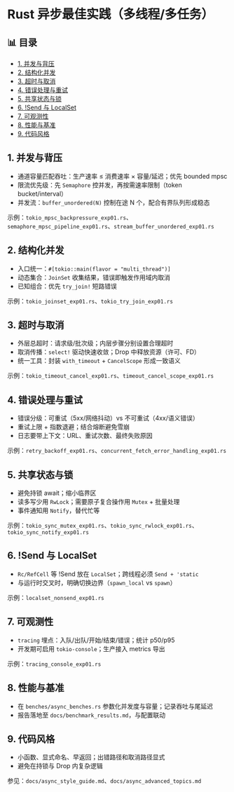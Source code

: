 ﻿# Rust 异步最佳实践（多线程/多任务）


## 📊 目录

- [1. 并发与背压](#1-并发与背压)
- [2. 结构化并发](#2-结构化并发)
- [3. 超时与取消](#3-超时与取消)
- [4. 错误处理与重试](#4-错误处理与重试)
- [5. 共享状态与锁](#5-共享状态与锁)
- [6. !Send 与 LocalSet](#6-send-与-localset)
- [7. 可观测性](#7-可观测性)
- [8. 性能与基准](#8-性能与基准)
- [9. 代码风格](#9-代码风格)


## 1. 并发与背压

- 通道容量匹配吞吐：生产速率 ≤ 消费速率 × 容量/延迟；优先 bounded mpsc
- 限流优先级：先 `Semaphore` 控并发，再按需速率限制（token bucket/interval）
- 并发流：`buffer_unordered(N)` 控制在途 N 个，配合有界队列形成稳态

示例：`tokio_mpsc_backpressure_exp01.rs`、`semaphore_mpsc_pipeline_exp01.rs`、`stream_buffer_unordered_exp01.rs`

## 2. 结构化并发

- 入口统一：`#[tokio::main(flavor = "multi_thread")]`
- 动态集合：`JoinSet` 收集结果，错误即触发作用域内取消
- 已知组合：优先 `try_join!` 短路错误

示例：`tokio_joinset_exp01.rs`、`tokio_try_join_exp01.rs`

## 3. 超时与取消

- 外层总超时：请求级/批次级；内层步骤分别设置合理超时
- 取消传播：`select!` 驱动快速收敛；Drop 中释放资源（许可、FD）
- 统一工具：封装 `with_timeout` + `CancelScope` 形成一致语义

示例：`tokio_timeout_cancel_exp01.rs`、`timeout_cancel_scope_exp01.rs`

## 4. 错误处理与重试

- 错误分级：可重试（5xx/网络抖动）vs 不可重试（4xx/语义错误）
- 重试上限 + 指数退避；结合熔断避免雪崩
- 日志要带上下文：URL、重试次数、最终失败原因

示例：`retry_backoff_exp01.rs`、`concurrent_fetch_error_handling_exp01.rs`

## 5. 共享状态与锁

- 避免持锁 await；缩小临界区
- 读多写少用 `RwLock`；需要原子复合操作用 `Mutex` + 批量处理
- 事件通知用 `Notify`，替代忙等

示例：`tokio_sync_mutex_exp01.rs`、`tokio_sync_rwlock_exp01.rs`、`tokio_sync_notify_exp01.rs`

## 6. !Send 与 LocalSet

- `Rc/RefCell` 等 !Send 放在 `LocalSet`；跨线程必须 `Send + 'static`
- 与运行时交叉时，明确切换边界（`spawn_local` vs `spawn`）

示例：`localset_nonsend_exp01.rs`

## 7. 可观测性

- `tracing` 埋点：入队/出队/开始/结束/错误；统计 p50/p95
- 开发期可启用 `tokio-console`；生产接入 metrics 导出

示例：`tracing_console_exp01.rs`

## 8. 性能与基准

- 在 `benches/async_benches.rs` 参数化并发度与容量；记录吞吐与尾延迟
- 报告落地至 `docs/benchmark_results.md`，与配置联动

## 9. 代码风格

- 小函数、显式命名、早返回；出错路径和取消路径显式
- 避免在持锁与 Drop 内复杂逻辑

参见：`docs/async_style_guide.md`、`docs/async_advanced_topics.md`
